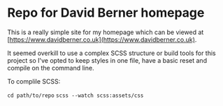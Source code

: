 # Repo for David Berner homepage

This is a really simple site for my homepage which can be viewed at [https://www.davidberner.co.uk](https://www.davidberner.co.uk).

It seemed overkill to use a complex SCSS structure or build tools for this project so I've opted to keep styles in one file, have a basic reset and compile on the command line.

To complile SCSS:

`cd path/to/repo` `scss --watch scss:assets/css`

